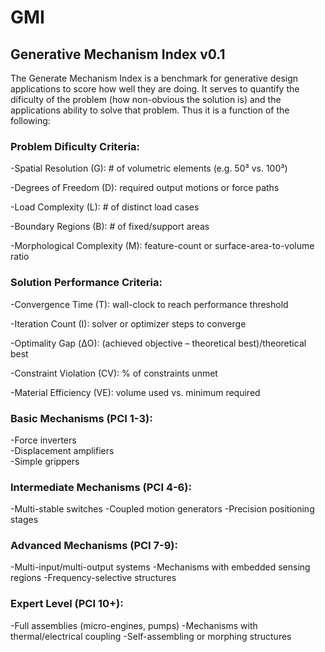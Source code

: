 # GMI
## Generative Mechanism Index v0.1

The Generate Mechanism Index is a benchmark for generative design applications to score how well they are doing. It serves to quantify the dificulty of the problem (how non-obvious the solution is) and the applications ability to solve that problem. Thus it is a function of the following:

### Problem Dificulty Criteria:
-Spatial Resolution (G): # of volumetric elements (e.g. 50³ vs. 100³)

-Degrees of Freedom (D): required output motions or force paths

-Load Complexity (L): # of distinct load cases

-Boundary Regions (B): # of fixed/support areas

-Morphological Complexity (M): feature-count or surface-area-to-volume ratio


### Solution Performance Criteria:
-Convergence Time (T): wall-clock to reach performance threshold

-Iteration Count (I): solver or optimizer steps to converge

-Optimality Gap (ΔO): (achieved objective – theoretical best)/theoretical best

-Constraint Violation (CV): % of constraints unmet

-Material Efficiency (VE): volume used vs. minimum required




### Basic Mechanisms (PCI 1-3):
-Force inverters  
-Displacement amplifiers  
-Simple grippers

### Intermediate Mechanisms (PCI 4-6):
-Multi-stable switches
-Coupled motion generators
-Precision positioning stages

### Advanced Mechanisms (PCI 7-9):
-Multi-input/multi-output systems
-Mechanisms with embedded sensing regions
-Frequency-selective structures

### Expert Level (PCI 10+):
-Full assemblies (micro-engines, pumps)
-Mechanisms with thermal/electrical coupling
-Self-assembling or morphing structures
